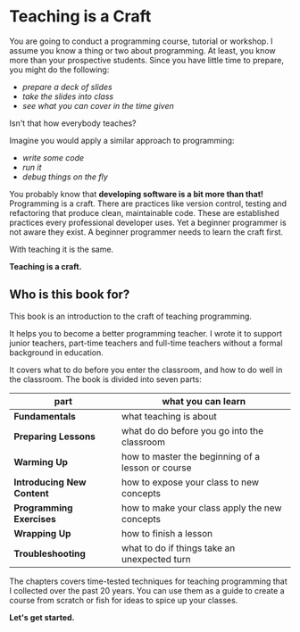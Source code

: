 
# Teaching is a Craft

You are going to conduct a programming course, tutorial or workshop.
I assume you know a thing or two about programming.
At least, you know more than your prospective students.
Since you have little time to prepare, you might do the following:

* *prepare a deck of slides*
* *take the slides into class*
* *see what you can cover in the time given*

Isn't that how everybody teaches?

Imagine you would apply a similar approach to programming:

* *write some code*
* *run it*
* *debug things on the fly*

You probably know that **developing software is a bit more than that!**
Programming is a craft.
There are practices like version control, testing and refactoring that produce clean, maintainable code.
These are established practices every professional developer uses.
Yet a beginner programmer is not aware they exist. 
A beginner programmer needs to learn the craft first.

With teaching it is the same.

**Teaching is a craft.**

## Who is this book for?

This book is an introduction to the craft of teaching programming.

It helps you to become a better programming teacher.
I wrote it to support junior teachers, part-time teachers and full-time teachers without a formal background in education.

It covers what to do before you enter the classroom, and how to do well in the classroom.
The book is divided into seven parts:

| part | what you can learn |
|------|--------------------|
| **Fundamentals** | what teaching is about |
| **Preparing Lessons** | what do do before you go into the classroom |
| **Warming Up** | how to master the beginning of a lesson or course |
| **Introducing New Content** | how to expose your class to new concepts |
| **Programming Exercises** | how to make your class apply the new concepts |
| **Wrapping Up** | how to finish a lesson |
| **Troubleshooting** | what to do if things take an unexpected turn |

The chapters covers time-tested techniques for teaching programming that I collected over the past 20 years.
You can use them as a guide to create a course from scratch or fish for ideas to spice up your classes.

**Let's get started.**

